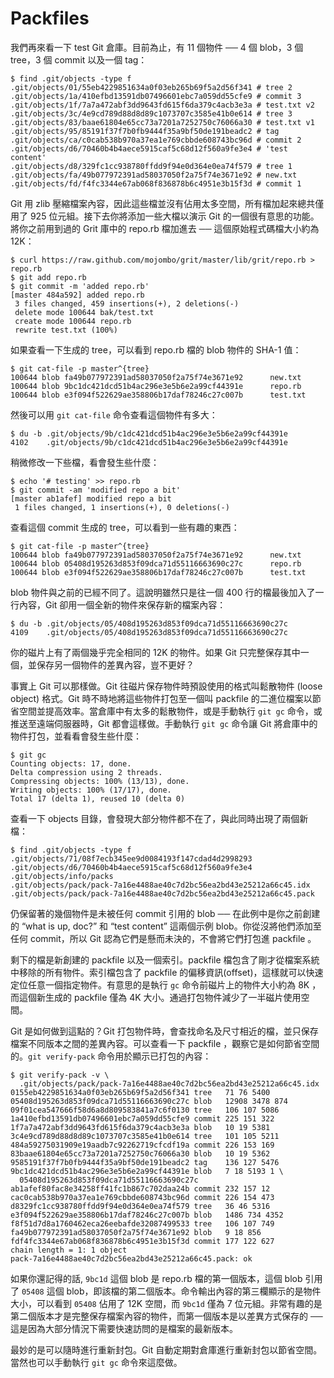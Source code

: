 # Packfiles

我們再來看一下 test Git 倉庫。目前為止，有 11 個物件 ── 4 個 blob，3 個 tree，3 個 commit 以及一個 tag： 

	$ find .git/objects -type f
	.git/objects/01/55eb4229851634a0f03eb265b69f5a2d56f341 # tree 2
	.git/objects/1a/410efbd13591db07496601ebc7a059dd55cfe9 # commit 3
	.git/objects/1f/7a7a472abf3dd9643fd615f6da379c4acb3e3a # test.txt v2
	.git/objects/3c/4e9cd789d88d8d89c1073707c3585e41b0e614 # tree 3
	.git/objects/83/baae61804e65cc73a7201a7252750c76066a30 # test.txt v1
	.git/objects/95/85191f37f7b0fb9444f35a9bf50de191beadc2 # tag
	.git/objects/ca/c0cab538b970a37ea1e769cbbde608743bc96d # commit 2
	.git/objects/d6/70460b4b4aece5915caf5c68d12f560a9fe3e4 # 'test content'
	.git/objects/d8/329fc1cc938780ffdd9f94e0d364e0ea74f579 # tree 1
	.git/objects/fa/49b077972391ad58037050f2a75f74e3671e92 # new.txt
	.git/objects/fd/f4fc3344e67ab068f836878b6c4951e3b15f3d # commit 1

Git 用 zlib 壓縮檔案內容，因此這些檔並沒有佔用太多空間，所有檔加起來總共僅用了 925 位元組。接下去你將添加一些大檔以演示 Git 的一個很有意思的功能。將你之前用到過的 Grit 庫中的 repo.rb 檔加進去 ── 這個原始程式碼檔大小約為 12K： 

	$ curl https://raw.github.com/mojombo/grit/master/lib/grit/repo.rb > repo.rb
	$ git add repo.rb
	$ git commit -m 'added repo.rb'
	[master 484a592] added repo.rb
	 3 files changed, 459 insertions(+), 2 deletions(-)
	 delete mode 100644 bak/test.txt
	 create mode 100644 repo.rb
	 rewrite test.txt (100%)

如果查看一下生成的 tree，可以看到 repo.rb 檔的 blob 物件的 SHA-1 值： 

	$ git cat-file -p master^{tree}
	100644 blob fa49b077972391ad58037050f2a75f74e3671e92      new.txt
	100644 blob 9bc1dc421dcd51b4ac296e3e5b6e2a99cf44391e      repo.rb
	100644 blob e3f094f522629ae358806b17daf78246c27c007b      test.txt

然後可以用 `git cat-file` 命令查看這個物件有多大： 

	$ du -b .git/objects/9b/c1dc421dcd51b4ac296e3e5b6e2a99cf44391e
	4102	.git/objects/9b/c1dc421dcd51b4ac296e3e5b6e2a99cf44391e

稍微修改一下些檔，看會發生些什麼： 

	$ echo '# testing' >> repo.rb 
	$ git commit -am 'modified repo a bit'
	[master ab1afef] modified repo a bit
	 1 files changed, 1 insertions(+), 0 deletions(-)

查看這個 commit 生成的 tree，可以看到一些有趣的東西： 

	$ git cat-file -p master^{tree}
	100644 blob fa49b077972391ad58037050f2a75f74e3671e92      new.txt
	100644 blob 05408d195263d853f09dca71d55116663690c27c      repo.rb
	100644 blob e3f094f522629ae358806b17daf78246c27c007b      test.txt

blob 物件與之前的已經不同了。這說明雖然只是往一個 400 行的檔最後加入了一行內容，Git 卻用一個全新的物件來保存新的檔案內容： 

	$ du -b .git/objects/05/408d195263d853f09dca71d55116663690c27c
	4109	.git/objects/05/408d195263d853f09dca71d55116663690c27c

你的磁片上有了兩個幾乎完全相同的 12K 的物件。如果 Git 只完整保存其中一個，並保存另一個物件的差異內容，豈不更好？ 

事實上 Git 可以那樣做。Git 往磁片保存物件時預設使用的格式叫鬆散物件 (loose object) 格式。Git 時不時地將這些物件打包至一個叫 packfile 的二進位檔案以節省空間並提高效率。當倉庫中有太多的鬆散物件，或是手動執行 `git gc` 命令，或推送至遠端伺服器時，Git 都會這樣做。手動執行 `git gc` 命令讓 Git 將倉庫中的物件打包，並看看會發生些什麼： 

	$ git gc
	Counting objects: 17, done.
	Delta compression using 2 threads.
	Compressing objects: 100% (13/13), done.
	Writing objects: 100% (17/17), done.
	Total 17 (delta 1), reused 10 (delta 0)

查看一下 objects 目錄，會發現大部分物件都不在了，與此同時出現了兩個新檔： 

	$ find .git/objects -type f
	.git/objects/71/08f7ecb345ee9d0084193f147cdad4d2998293
	.git/objects/d6/70460b4b4aece5915caf5c68d12f560a9fe3e4
	.git/objects/info/packs
	.git/objects/pack/pack-7a16e4488ae40c7d2bc56ea2bd43e25212a66c45.idx
	.git/objects/pack/pack-7a16e4488ae40c7d2bc56ea2bd43e25212a66c45.pack

仍保留著的幾個物件是未被任何 commit 引用的 blob ── 在此例中是你之前創建的 “what is up, doc?” 和 “test content” 這兩個示例 blob。你從沒將他們添加至任何 commit，所以 Git 認為它們是懸而未決的，不會將它們打包進 packfile 。 

剩下的檔是新創建的 packfile 以及一個索引。packfile 檔包含了剛才從檔案系統中移除的所有物件。索引檔包含了 packfile 的偏移資訊(offset)，這樣就可以快速定位任意一個指定物件。有意思的是執行 `gc` 命令前磁片上的物件大小約為 8K ，而這個新生成的 packfile 僅為 4K 大小。通過打包物件減少了一半磁片使用空間。 

Git 是如何做到這點的？Git 打包物件時，會查找命名及尺寸相近的檔，並只保存檔案不同版本之間的差異內容。可以查看一下 packfile ，觀察它是如何節省空間的。`git verify-pack` 命令用於顯示已打包的內容： 

	$ git verify-pack -v \
	  .git/objects/pack/pack-7a16e4488ae40c7d2bc56ea2bd43e25212a66c45.idx
	0155eb4229851634a0f03eb265b69f5a2d56f341 tree   71 76 5400
	05408d195263d853f09dca71d55116663690c27c blob   12908 3478 874
	09f01cea547666f58d6a8d809583841a7c6f0130 tree   106 107 5086
	1a410efbd13591db07496601ebc7a059dd55cfe9 commit 225 151 322
	1f7a7a472abf3dd9643fd615f6da379c4acb3e3a blob   10 19 5381
	3c4e9cd789d88d8d89c1073707c3585e41b0e614 tree   101 105 5211
	484a59275031909e19aadb7c92262719cfcdf19a commit 226 153 169
	83baae61804e65cc73a7201a7252750c76066a30 blob   10 19 5362
	9585191f37f7b0fb9444f35a9bf50de191beadc2 tag    136 127 5476
	9bc1dc421dcd51b4ac296e3e5b6e2a99cf44391e blob   7 18 5193 1 \
	  05408d195263d853f09dca71d55116663690c27c
	ab1afef80fac8e34258ff41fc1b867c702daa24b commit 232 157 12
	cac0cab538b970a37ea1e769cbbde608743bc96d commit 226 154 473
	d8329fc1cc938780ffdd9f94e0d364e0ea74f579 tree   36 46 5316
	e3f094f522629ae358806b17daf78246c27c007b blob   1486 734 4352
	f8f51d7d8a1760462eca26eebafde32087499533 tree   106 107 749
	fa49b077972391ad58037050f2a75f74e3671e92 blob   9 18 856
	fdf4fc3344e67ab068f836878b6c4951e3b15f3d commit 177 122 627
	chain length = 1: 1 object
	pack-7a16e4488ae40c7d2bc56ea2bd43e25212a66c45.pack: ok

如果你還記得的話, `9bc1d` 這個 blob 是 repo.rb 檔的第一個版本，這個 blob 引用了 `05408` 這個 blob，即該檔的第二個版本。命令輸出內容的第三欄顯示的是物件大小，可以看到 `05408` 佔用了 12K 空間，而 `9bc1d` 僅為 7 位元組。非常有趣的是第二個版本才是完整保存檔案內容的物件，而第一個版本是以差異方式保存的 ── 這是因為大部分情況下需要快速訪問的是檔案的最新版本。 

最妙的是可以隨時進行重新封包。Git 自動定期對倉庫進行重新封包以節省空間。當然也可以手動執行 `git gc` 命令來這麼做。 

